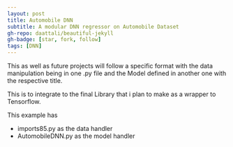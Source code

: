 ```yaml
---
layout: post
title: Automobile DNN
subtitle: A modular DNN regressor on Automobile Dataset
gh-repo: daattali/beautiful-jekyll
gh-badge: [star, fork, follow]
tags: [DNN]
---
```


This as well as future projects will follow a specific format
with the data manipulation being in one .py file and the Model defined in another one 
with the respective title.

This is to integrate to the final Library that i plan to make as a wrapper to Tensorflow.

This example has
* imports85.py as the data handler
* AutomobileDNN.py as the model handler



